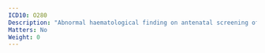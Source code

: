 ```yaml
---
ICD10: O280
Description: "Abnormal haematological finding on antenatal screening of mother"
Matters: No
Weight: 0
---
```

